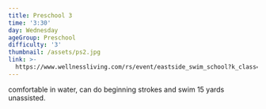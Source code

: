 ```yaml
---
title: Preschool 3
time: '3:30'
day: Wednesday
ageGroup: Preschool
difficulty: '3'
thumbnail: /assets/ps2.jpg
link: >-
  https://www.wellnessliving.com/rs/event/eastside_swim_school?k_class=93130&k_class_tab=10864
---
```

comfortable in water, can do beginning strokes and swim 15 yards unassisted.

